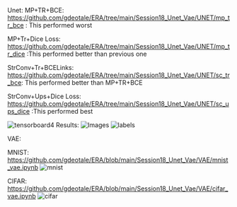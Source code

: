Unet:
MP+TR+BCE: https://github.com/gdeotale/ERA/tree/main/Session18_Unet_Vae/UNET/mp_tr_bce : This performed worst

MP+Tr+Dice Loss: https://github.com/gdeotale/ERA/tree/main/Session18_Unet_Vae/UNET/mp_tr_dice :This performed better than previous one

StrConv+Tr+BCELinks: https://github.com/gdeotale/ERA/tree/main/Session18_Unet_Vae/UNET/sc_tr_bce: This performed better than MP+TR+BCE

StrConv+Ups+Dice Loss: https://github.com/gdeotale/ERA/tree/main/Session18_Unet_Vae/UNET/sc_ups_dice :This performed best

![tensorboard4](https://github.com/gdeotale/ERA/assets/8176219/f79b21be-11be-4433-a022-559448abbf92)
Results:
![Images](https://github.com/gdeotale/ERA/assets/8176219/32cceb09-f134-4574-962c-cc4cf7f2e21e)
![labels](https://github.com/gdeotale/ERA/assets/8176219/99cc54c8-5d57-4f9d-acc8-f5b8c3132d3d)


VAE:

MNIST: 
https://github.com/gdeotale/ERA/blob/main/Session18_Unet_Vae/VAE/mnist_vae.ipynb
![mnist](https://github.com/gdeotale/ERA/assets/8176219/b82089a3-4999-453b-8c43-7919907faafa)


CIFAR: 
https://github.com/gdeotale/ERA/blob/main/Session18_Unet_Vae/VAE/cifar_vae.ipynb
![cifar](https://github.com/gdeotale/ERA/assets/8176219/a9f2054c-0824-49bf-a5da-9e11424d6ba0)


